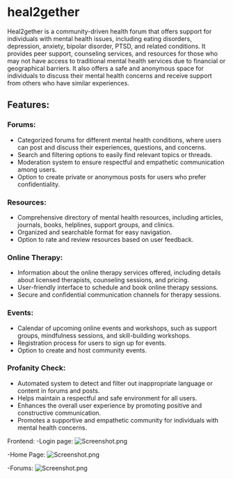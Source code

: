 # heal2gether

Heal2gether is a community-driven health forum that offers support for individuals with mental health issues, including eating disorders, depression, anxiety, bipolar disorder, PTSD, and related conditions. It provides peer support, counseling services, and resources for those who may not have access to traditional mental health services due to financial or geographical barriers. It also offers a safe and anonymous space for individuals to discuss their mental health concerns and receive support from others who have similar experiences.

## Features:

### Forums:
- Categorized forums for different mental health conditions, where users can post and discuss their experiences, questions, and concerns.
- Search and filtering options to easily find relevant topics or threads.
- Moderation system to ensure respectful and empathetic communication among users.
- Option to create private or anonymous posts for users who prefer confidentiality.

### Resources:
- Comprehensive directory of mental health resources, including articles, journals, books, helplines, support groups, and clinics.
- Organized and searchable format for easy navigation.
- Option to rate and review resources based on user feedback.

### Online Therapy:
- Information about the online therapy services offered, including details about licensed therapists, counseling sessions, and pricing.
- User-friendly interface to schedule and book online therapy sessions.
- Secure and confidential communication channels for therapy sessions.

### Events:
- Calendar of upcoming online events and workshops, such as support groups, mindfulness sessions, and skill-building workshops.
- Registration process for users to sign up for events.
- Option to create and host community events.

### Profanity Check:
- Automated system to detect and filter out inappropriate language or content in forums and posts.
- Helps maintain a respectful and safe environment for all users.
- Enhances the overall user experience by promoting positive and constructive communication.
- Promotes a supportive and empathetic community for individuals with mental health concerns.

Frontend:
-Login page:
![Screenshot.png](https://github.com/sanya-mahajan/heal2gether/blob/main/frontend/src/assets/LoginPage.png)

-Home Page:
![Screenshot.png](https://github.com/sanya-mahajan/heal2gether/blob/main/frontend/src/assets/HomePage.png)

-Forums:
![Screenshot.png](https://github.com/sanya-mahajan/heal2gether/blob/main/frontend/src/assets/Forum.png)

